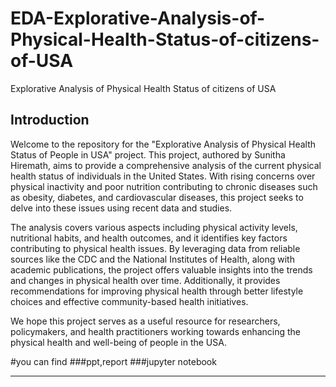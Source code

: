 # EDA-Explorative-Analysis-of-Physical-Health-Status-of-citizens-of-USA
Explorative Analysis of Physical Health Status of citizens of USA
## Introduction

Welcome to the repository for the "Explorative Analysis of Physical Health Status of People in USA" project. This project, authored by Sunitha Hiremath, aims to provide a comprehensive analysis of the current physical health status of individuals in the United States. With rising concerns over physical inactivity and poor nutrition contributing to chronic diseases such as obesity, diabetes, and cardiovascular diseases, this project seeks to delve into these issues using recent data and studies.

The analysis covers various aspects including physical activity levels, nutritional habits, and health outcomes, and it identifies key factors contributing to physical health issues. By leveraging data from reliable sources like the CDC and the National Institutes of Health, along with academic publications, the project offers valuable insights into the trends and changes in physical health over time. Additionally, it provides recommendations for improving physical health through better lifestyle choices and effective community-based health initiatives.

We hope this project serves as a useful resource for researchers, policymakers, and health practitioners working towards enhancing the physical health and well-being of people in the USA.

#you can find
###ppt,report
###jupyter notebook

---
